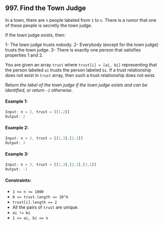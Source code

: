 ## 997. Find the Town Judge

In a town, there are `n` people labeled from `1` to `n`. There is a rumor that one of these people is secretly the town judge.

If the town judge exists, then:

1- The town judge trusts nobody.
2- Everybody (except for the town judge) trusts the town judge.
3- There is exactly one person that satisfies properties 1 and 2.

You are given an array `trust` where `trust[i] = [ai, bi]` representing that the person labeled `ai` trusts the person labeled `bi`. If a trust relationship does not exist in `trust` array, then such a trust relationship does not exist.

Return _the label of the town judge if the town judge exists and can be identified, or return `-1` otherwise._

#### Example 1:
```js
Input: n = 2, trust = [[1,2]]
Output: 2
```

#### Example 2:
```js
Input: n = 3, trust = [[1,3],[2,3]]
Output: 3
```

#### Example 3:
```js
Input: n = 3, trust = [[1,3],[2,3],[3,1]]
Output: -1
```

#### Constraints:

- `1 <= n <= 1000`
- `0 <= trust.length <= 10^4`
- `trust[i].length == 2`
- All the pairs of `trust` are unique.
- `ai != bi`
- `1 <= ai, bi <= n`
